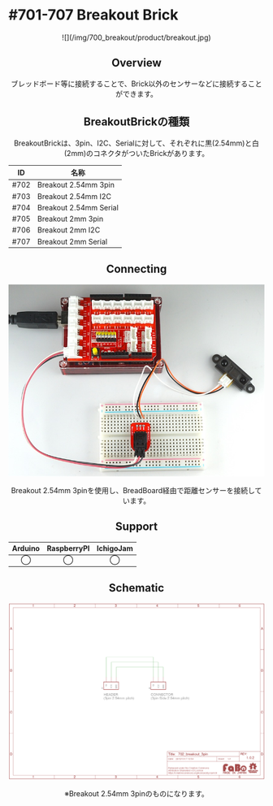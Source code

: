 # #701-707 Breakout Brick

<center>![](/img/700_breakout/product/breakout.jpg)
<!--COLORME-->

## Overview
ブレッドボード等に接続することで、Brick以外のセンサーなどに接続することができます。


## BreakoutBrickの種類
BreakoutBrickは、3pin、I2C、Serialに対して、それぞれに黒(2.54mm)と白(2mm)のコネクタがついたBrickがあります。

|ID|名称|
|--|--|
|#702|Breakout 2.54mm 3pin|
|#703|Breakout 2.54mm I2C| 
|#704|Breakout 2.54mm Serial| 
|#705|Breakout 2mm 3pin|
|#706|Breakout 2mm I2C|
|#707|Breakout 2mm Serial|

## Connecting
![](/img/700_breakout/connecting/breakout_connecting.jpg)

Breakout 2.54mm 3pinを使用し、BreadBoard経由で距離センサーを接続しています。

## Support
|Arduino|RaspberryPI|IchigoJam|
|:--:|:--:|:--:|
|◯|◯|◯|

## Schematic
![](/img/700_breakout/schematic/breakout_schematic.png)

※Breakout 2.54mm 3pinのものになります。
